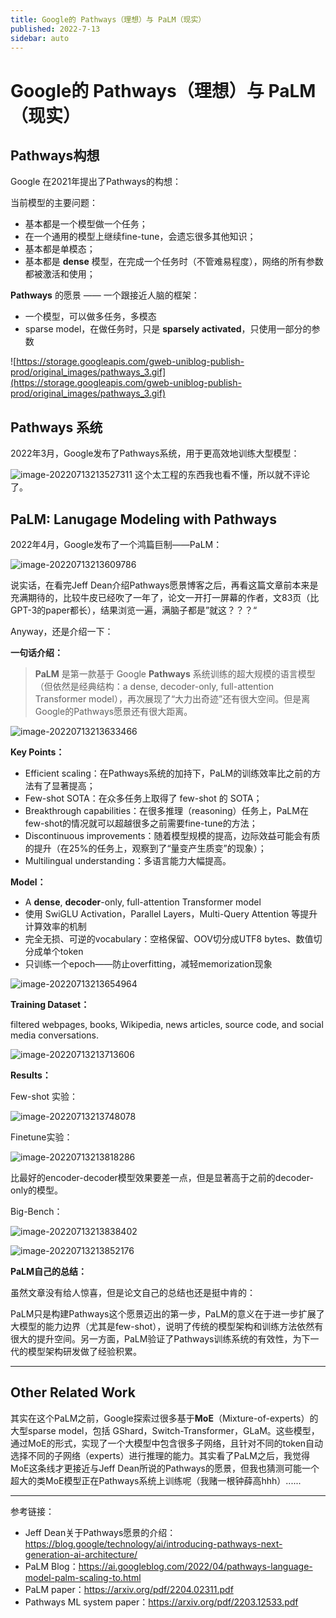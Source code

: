 ```yaml
---
title: Google的 Pathways（理想）与 PaLM（现实）
published: 2022-7-13
sidebar: auto
---
```


# Google的 Pathways（理想）与 PaLM（现实）

## Pathways构想

Google 在2021年提出了Pathways的构想：

当前模型的主要问题：

- 基本都是一个模型做一个任务；
- 在一个通用的模型上继续fine-tune，会遗忘很多其他知识；
- 基本都是单模态；
- 基本都是 **dense** 模型，在完成一个任务时（不管难易程度），网络的所有参数都被激活和使用；

**Pathways** 的愿景 —— 一个跟接近人脑的框架：

- 一个模型，可以做多任务，多模态
- sparse model，在做任务时，只是 **sparsely activated**，只使用一部分的参数

![https://storage.googleapis.com/gweb-uniblog-publish-prod/original_images/pathways_3.gif](https://storage.googleapis.com/gweb-uniblog-publish-prod/original_images/pathways_3.gif)

## Pathways 系统

2022年3月，Google发布了Pathways系统，用于更高效地训练大型模型：

![image-20220713213527311](https://cdn.jsdelivr.net/gh/beyondguo/mdnice_pictures/typora/202207132135364.png)
这个太工程的东西我也看不懂，所以就不评论了。

## PaLM: Lanugage Modeling with Pathways

2022年4月，Google发布了一个鸿篇巨制——PaLM：

![image-20220713213609786](https://cdn.jsdelivr.net/gh/beyondguo/mdnice_pictures/typora/202207132136826.png)

说实话，在看完Jeff Dean介绍Pathways愿景博客之后，再看这篇文章前本来是充满期待的，比较牛皮已经吹了一年了，论文一开打一屏幕的作者，文83页（比GPT-3的paper都长），结果浏览一遍，满脑子都是”就这？？？“

Anyway，还是介绍一下：

**一句话介绍：**

> **PaLM** 是第一款基于 Google **Pathways** 系统训练的超大规模的语言模型（但依然是经典结构：a dense, decoder-only, full-attention Transformer model），再次展现了“大力出奇迹”还有很大空间。但是离Google的Pathways愿景还有很大距离。

![image-20220713213633466](https://cdn.jsdelivr.net/gh/beyondguo/mdnice_pictures/typora/202207132136489.png)

**Key Points：**

- Efficient scaling：在Pathways系统的加持下，PaLM的训练效率比之前的方法有了显著提高；
- Few-shot SOTA：在众多任务上取得了 few-shot 的 SOTA；
- Breakthrough capabilities：在很多推理（reasoning）任务上，PaLM在few-shot的情况就可以超越很多之前需要fine-tune的方法；
- Discontinuous improvements：随着模型规模的提高，边际效益可能会有质的提升（在25%的任务上，观察到了“量变产生质变”的现象）；
- Multilingual understanding：多语言能力大幅提高。

**Model：**

- A **dense**, **decoder**-only, full-attention Transformer model
- 使用 SwiGLU Activation，Parallel Layers，Multi-Query Attention 等提升计算效率的机制
- 完全无损、可逆的vocabulary：空格保留、OOV切分成UTF8 bytes、数值切分成单个token
- 只训练一个epoch——防止overfitting，减轻memorization现象

![image-20220713213654964](https://cdn.jsdelivr.net/gh/beyondguo/mdnice_pictures/typora/202207132136000.png)

**Training Dataset：**

filtered webpages, books, Wikipedia, news articles, source code, and social media conversations.

![image-20220713213713606](https://cdn.jsdelivr.net/gh/beyondguo/mdnice_pictures/typora/202207132137642.png)

**Results：**

Few-shot 实验：

![image-20220713213748078](https://cdn.jsdelivr.net/gh/beyondguo/mdnice_pictures/typora/202207132137104.png)

Finetune实验：

![image-20220713213818286](https://cdn.jsdelivr.net/gh/beyondguo/mdnice_pictures/typora/202207132138313.png)

比最好的encoder-decoder模型效果要差一点，但是显著高于之前的decoder-only的模型。

Big-Bench：

![image-20220713213838402](https://cdn.jsdelivr.net/gh/beyondguo/mdnice_pictures/typora/202207132138425.png)

![image-20220713213852176](https://cdn.jsdelivr.net/gh/beyondguo/mdnice_pictures/typora/202207132138202.png)

**PaLM自己的总结：**

虽然文章没有给人惊喜，但是论文自己的总结也还是挺中肯的：

PaLM只是构建Pathways这个愿景迈出的第一步，PaLM的意义在于进一步扩展了大模型的能力边界（尤其是few-shot），说明了传统的模型架构和训练方法依然有很大的提升空间。另一方面，PaLM验证了Pathways训练系统的有效性，为下一代的模型架构研发做了经验积累。

------

## Other Related Work

其实在这个PaLM之前，Google探索过很多基于**MoE**（Mixture-of-experts）的大型sparse model，包括 GShard，Switch-Transformer，GLaM。这些模型，通过MoE的形式，实现了一个大模型中包含很多子网络，且针对不同的token自动选择不同的子网络（experts）进行推理的能力。其实看了PaLM之后，我觉得MoE这条线才更接近与Jeff Dean所说的Pathways的愿景，但我也猜测可能一个超大的类MoE模型正在Pathways系统上训练呢（我赌一根钟薛高hhh）......

---

参考链接：

- Jeff Dean关于Pathways愿景的介绍：https://blog.google/technology/ai/introducing-pathways-next-generation-ai-architecture/
- PaLM Blog：https://ai.googleblog.com/2022/04/pathways-language-model-palm-scaling-to.html
- PaLM paper：https://arxiv.org/pdf/2204.02311.pdf
- Pathways ML system paper：https://arxiv.org/pdf/2203.12533.pdf